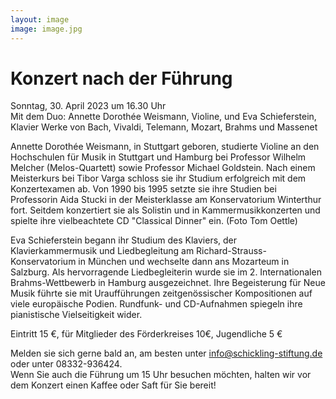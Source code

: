 ```yaml
---
layout: image
image: image.jpg
---
```


# Konzert nach der Führung

   
Sonntag, 30. April 2023 um 16.30 Uhr   
Mit dem Duo: Annette Dorothée Weismann, Violine, und Eva Schieferstein, Klavier Werke von Bach, Vivaldi, Telemann, Mozart, Brahms und
Massenet
  
Annette Dorothée Weismann, in Stuttgart geboren, studierte Violine an den Hochschulen für Musik in Stuttgart und Hamburg bei Professor Wilhelm Melcher (Melos-Quartett) sowie Professor Michael Goldstein. Nach einem Meisterkurs bei Tibor Varga schloss sie ihr Studium erfolgreich mit dem Konzertexamen ab. Von 1990 bis 1995 setzte sie ihre Studien bei Professorin Aida Stucki in der Meisterklasse am Konservatorium Winterthur fort. Seitdem konzertiert sie als Solistin und in Kammermusikkonzerten und spielte ihre vielbeachtete CD "Classical Dinner" ein.
(Foto Tom Oettle)
  
Eva Schieferstein begann ihr Studium des Klaviers, der Klavierkammermusik und Liedbegleitung am Richard-Strauss-Konservatorium in München und wechselte dann ans Mozarteum in Salzburg. Als hervorragende Liedbegleiterin wurde sie im 2. Internationalen Brahms-Wettbewerb in Hamburg ausgezeichnet. Ihre Begeisterung für Neue Musik führte sie mit Uraufführungen zeitgenössischer Kompositionen auf viele europäische Podien. Rundfunk- und CD-Aufnahmen spiegeln ihre pianistische Vielseitigkeit wider.
  
Eintritt 15 €, für Mitglieder des Förderkreises 10€, Jugendliche 5 €
  
Melden sie sich gerne bald an, am besten unter info@schickling-stiftung.de
oder unter 08332-936424.   
Wenn Sie auch die Führung um 15 Uhr besuchen möchten, halten wir vor dem Konzert einen Kaffee oder Saft für Sie bereit!